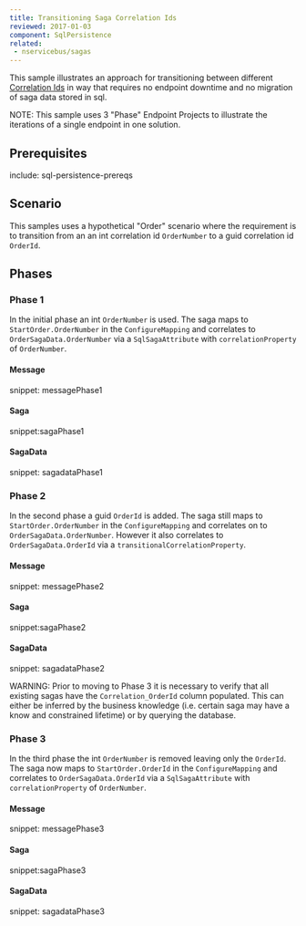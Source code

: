 ```yaml
---
title: Transitioning Saga Correlation Ids
reviewed: 2017-01-03
component: SqlPersistence
related:
 - nservicebus/sagas
---
```



This sample illustrates an approach for transitioning between different [Correlation Ids](/nservicebus/sql-persistence/saga.md#correlation-ids) in way that requires no endpoint downtime and no migration of saga data stored in sql.

NOTE: This sample uses 3 "Phase" Endpoint Projects to illustrate the iterations of a single endpoint in one solution.


## Prerequisites

include: sql-persistence-prereqs


## Scenario

This samples uses a hypothetical "Order" scenario where the requirement is to transition from an an int correlation id `OrderNumber` to a guid correlation id `OrderId`. 


## Phases


### Phase 1

In the initial phase an int `OrderNumber` is used. The saga maps to `StartOrder.OrderNumber` in the `ConfigureMapping` and correlates to `OrderSagaData.OrderNumber` via a `SqlSagaAttribute` with `correlationProperty` of `OrderNumber`.


#### Message

snippet: messagePhase1


#### Saga

snippet:sagaPhase1


#### SagaData

snippet: sagadataPhase1


### Phase 2

In the second phase a guid `OrderId` is added. The saga still maps to `StartOrder.OrderNumber` in the `ConfigureMapping` and correlates on to `OrderSagaData.OrderNumber`. However it also correlates to `OrderSagaData.OrderId` via a `transitionalCorrelationProperty`.


#### Message

snippet: messagePhase2


#### Saga


snippet:sagaPhase2


#### SagaData

snippet: sagadataPhase2


WARNING: Prior to moving to Phase 3 it is necessary to verify that all existing sagas have the `Correlation_OrderId` column populated. This can either be inferred by the business knowledge (i.e. certain saga may have a know and constrained lifetime) or by querying the database.


### Phase 3

In the third phase the int `OrderNumber` is removed leaving only the `OrderId`. The saga now maps to `StartOrder.OrderId` in the `ConfigureMapping` and correlates to `OrderSagaData.OrderId` via a `SqlSagaAttribute` with `correlationProperty` of `OrderNumber`.


#### Message

snippet: messagePhase3


#### Saga

snippet:sagaPhase3


#### SagaData

snippet: sagadataPhase3
